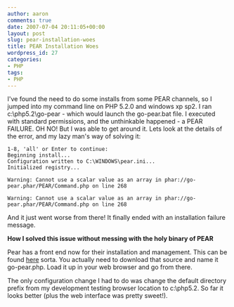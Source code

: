 ```yaml
---
author: aaron
comments: true
date: 2007-07-04 20:11:05+00:00
layout: post
slug: pear-installation-woes
title: PEAR Installation Woes
wordpress_id: 27
categories:
- PHP
tags:
- PHP
---
```


I've found the need to do some installs from some PEAR channels, so I jumped into my command line on PHP 5.2.0 and windows xp sp2.  I ran c:\php5.2\go-pear - which would launch the go-pear.bat file.  I executed with standard permissions, and the unthinkable happened - a PEAR FAILURE.  OH NO!  But I was able to get around it.  Lets look at the details of the error, and my lazy man's way of solving it:

<!-- more -->

    
    1-8, 'all' or Enter to continue:
    Beginning install...
    Configuration written to C:\WINDOWS\pear.ini...
    Initialized registry...
    
    Warning: Cannot use a scalar value as an array in phar://go-pear.phar/PEAR/Command.php on line 268
    
    Warning: Cannot use a scalar value as an array in phar://go-pear.phar/PEAR/Command.php on line 268



And it just went worse from there!  It finally ended with an installation failure message.

**How I solved this issue without messing with the holy binary of PEAR**

Pear has a front end now for their installation and management.  This can be found [here](http://pear.php.net/go-pear) sorta.  You actually need to download that source and name it go-pear.php.  Load it up in your web browser and go from there.

The only configuration change I had to do was change the default directory prefix from my development testing browser location to c:\php5.2.  So far it looks better (plus the web interface was pretty sweet!).
